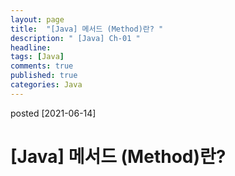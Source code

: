 ```yaml
---
layout: page
title:  "[Java] 메서드 (Method)란? "
description: " [Java] Ch-01 "
headline: 
tags: [Java]
comments: true
published: true
categories: Java
---
```

posted [2021-06-14] 

# [Java] 메서드 (Method)란? 
